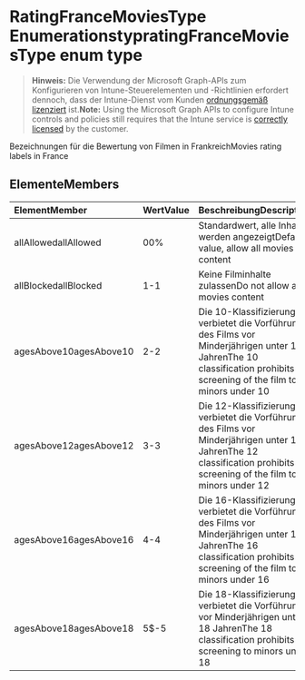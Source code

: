 # <a name="ratingfrancemoviestype-enum-type"></a><span data-ttu-id="51db3-101">RatingFranceMoviesType Enumerationstyp</span><span class="sxs-lookup"><span data-stu-id="51db3-101">ratingFranceMoviesType enum type</span></span>

> <span data-ttu-id="51db3-102">**Hinweis:** Die Verwendung der Microsoft Graph-APIs zum Konfigurieren von Intune-Steuerelementen und -Richtlinien erfordert dennoch, dass der Intune-Dienst vom Kunden [ordnungsgemäß lizenziert](https://go.microsoft.com/fwlink/?linkid=839381) ist.</span><span class="sxs-lookup"><span data-stu-id="51db3-102">**Note:** Using the Microsoft Graph APIs to configure Intune controls and policies still requires that the Intune service is [correctly licensed](https://go.microsoft.com/fwlink/?linkid=839381) by the customer.</span></span>

<span data-ttu-id="51db3-103">Bezeichnungen für die Bewertung von Filmen in Frankreich</span><span class="sxs-lookup"><span data-stu-id="51db3-103">Movies rating labels in France</span></span>
## <a name="members"></a><span data-ttu-id="51db3-104">Elemente</span><span class="sxs-lookup"><span data-stu-id="51db3-104">Members</span></span>
|<span data-ttu-id="51db3-105">Element</span><span class="sxs-lookup"><span data-stu-id="51db3-105">Member</span></span>|<span data-ttu-id="51db3-106">Wert</span><span class="sxs-lookup"><span data-stu-id="51db3-106">Value</span></span>|<span data-ttu-id="51db3-107">Beschreibung</span><span class="sxs-lookup"><span data-stu-id="51db3-107">Description</span></span>|
|:---|:---|:---|
|<span data-ttu-id="51db3-108">allAllowed</span><span class="sxs-lookup"><span data-stu-id="51db3-108">allAllowed</span></span>|<span data-ttu-id="51db3-109">0</span><span class="sxs-lookup"><span data-stu-id="51db3-109">0%</span></span>|<span data-ttu-id="51db3-110">Standardwert, alle Inhalte werden angezeigt</span><span class="sxs-lookup"><span data-stu-id="51db3-110">Default value, allow all movies content</span></span>|
|<span data-ttu-id="51db3-111">allBlocked</span><span class="sxs-lookup"><span data-stu-id="51db3-111">allBlocked</span></span>|<span data-ttu-id="51db3-112">1</span><span class="sxs-lookup"><span data-stu-id="51db3-112">-1</span></span>|<span data-ttu-id="51db3-113">Keine Filminhalte zulassen</span><span class="sxs-lookup"><span data-stu-id="51db3-113">Do not allow any movies content</span></span>|
|<span data-ttu-id="51db3-114">agesAbove10</span><span class="sxs-lookup"><span data-stu-id="51db3-114">agesAbove10</span></span>|<span data-ttu-id="51db3-115">2</span><span class="sxs-lookup"><span data-stu-id="51db3-115">-2</span></span>|<span data-ttu-id="51db3-116">Die 10-Klassifizierung verbietet die Vorführung des Films vor Minderjährigen unter 10 Jahren</span><span class="sxs-lookup"><span data-stu-id="51db3-116">The 10 classification prohibits the screening of the film to minors under 10</span></span>|
|<span data-ttu-id="51db3-117">agesAbove12</span><span class="sxs-lookup"><span data-stu-id="51db3-117">agesAbove12</span></span>|<span data-ttu-id="51db3-118">3</span><span class="sxs-lookup"><span data-stu-id="51db3-118">-3</span></span>|<span data-ttu-id="51db3-119">Die 12-Klassifizierung verbietet die Vorführung des Films vor Minderjährigen unter 12 Jahren</span><span class="sxs-lookup"><span data-stu-id="51db3-119">The 12 classification prohibits the screening of the film to minors under 12</span></span>|
|<span data-ttu-id="51db3-120">agesAbove16</span><span class="sxs-lookup"><span data-stu-id="51db3-120">agesAbove16</span></span>|<span data-ttu-id="51db3-121">4</span><span class="sxs-lookup"><span data-stu-id="51db3-121">-4</span></span>|<span data-ttu-id="51db3-122">Die 16-Klassifizierung verbietet die Vorführung des Films vor Minderjährigen unter 16 Jahren</span><span class="sxs-lookup"><span data-stu-id="51db3-122">The 16 classification prohibits the screening of the film to minors under 16</span></span>|
|<span data-ttu-id="51db3-123">agesAbove18</span><span class="sxs-lookup"><span data-stu-id="51db3-123">agesAbove18</span></span>|<span data-ttu-id="51db3-124">5</span><span class="sxs-lookup"><span data-stu-id="51db3-124">$-5</span></span>|<span data-ttu-id="51db3-125">Die 18-Klassifizierung verbietet die Vorführung vor Minderjährigen unter 18 Jahren</span><span class="sxs-lookup"><span data-stu-id="51db3-125">The 18 classification prohibits the screening to minors under 18</span></span>|








